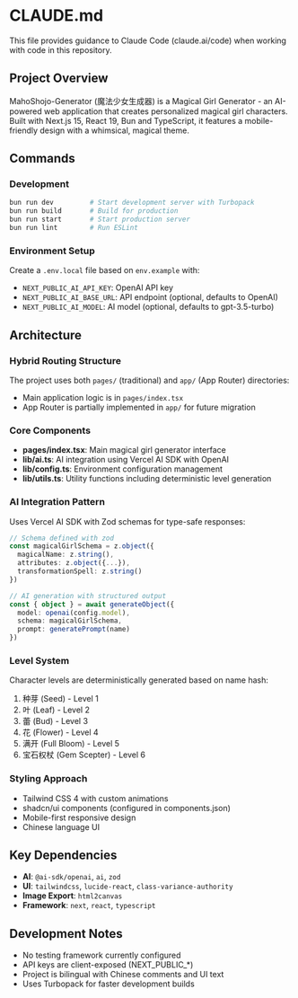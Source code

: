 # CLAUDE.md

This file provides guidance to Claude Code (claude.ai/code) when working with code in this repository.

## Project Overview

MahoShojo-Generator (魔法少女生成器) is a Magical Girl Generator - an AI-powered web application that creates personalized magical girl characters. Built with Next.js 15, React 19, Bun and TypeScript, it features a mobile-friendly design with a whimsical, magical theme.

## Commands

### Development
```bash
bun run dev         # Start development server with Turbopack
bun run build       # Build for production
bun run start       # Start production server
bun run lint        # Run ESLint
```

### Environment Setup
Create a `.env.local` file based on `env.example` with:
- `NEXT_PUBLIC_AI_API_KEY`: OpenAI API key
- `NEXT_PUBLIC_AI_BASE_URL`: API endpoint (optional, defaults to OpenAI)
- `NEXT_PUBLIC_AI_MODEL`: AI model (optional, defaults to gpt-3.5-turbo)

## Architecture

### Hybrid Routing Structure
The project uses both `pages/` (traditional) and `app/` (App Router) directories:
- Main application logic is in `pages/index.tsx`
- App Router is partially implemented in `app/` for future migration

### Core Components
- **pages/index.tsx**: Main magical girl generator interface
- **lib/ai.ts**: AI integration using Vercel AI SDK with OpenAI
- **lib/config.ts**: Environment configuration management
- **lib/utils.ts**: Utility functions including deterministic level generation

### AI Integration Pattern
Uses Vercel AI SDK with Zod schemas for type-safe responses:
```typescript
// Schema defined with zod
const magicalGirlSchema = z.object({
  magicalName: z.string(),
  attributes: z.object({...}),
  transformationSpell: z.string()
})

// AI generation with structured output
const { object } = await generateObject({
  model: openai(config.model),
  schema: magicalGirlSchema,
  prompt: generatePrompt(name)
})
```

### Level System
Character levels are deterministically generated based on name hash:
1. 种芽 (Seed) - Level 1
2. 叶 (Leaf) - Level 2  
3. 蕾 (Bud) - Level 3
4. 花 (Flower) - Level 4
5. 满开 (Full Bloom) - Level 5
6. 宝石权杖 (Gem Scepter) - Level 6

### Styling Approach
- Tailwind CSS 4 with custom animations
- shadcn/ui components (configured in components.json)
- Mobile-first responsive design
- Chinese language UI

## Key Dependencies
- **AI**: `@ai-sdk/openai`, `ai`, `zod`
- **UI**: `tailwindcss`, `lucide-react`, `class-variance-authority`
- **Image Export**: `html2canvas`
- **Framework**: `next`, `react`, `typescript`

## Development Notes
- No testing framework currently configured
- API keys are client-exposed (NEXT_PUBLIC_*)
- Project is bilingual with Chinese comments and UI text
- Uses Turbopack for faster development builds